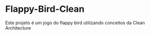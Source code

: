 # Flappy-Bird-Clean
Este projeto é um jogo do flappy bird utilizando conceitos da Clean Architecture
